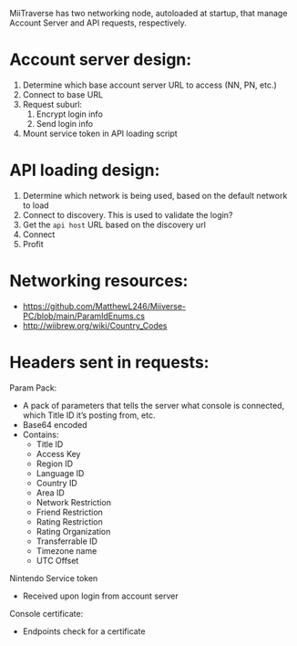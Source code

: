 MiiTraverse has two networking node, autoloaded at startup, that manage Account Server and API requests, respectively. 


# Account server design:
1. Determine which base account server URL to access (NN, PN, etc.)
2. Connect to base URL
3. Request suburl:
    1. Encrypt login info
    2. Send login info
4. Mount service token in API loading script

# API loading design: 
1. Determine which network is being used, based on the default network to load
2. Connect to discovery. This is used to validate the login?
3. Get the `api host` URL based on the discovery url
4. Connect
5. Profit

# Networking resources:
* https://github.com/MatthewL246/Miiverse-PC/blob/main/ParamIdEnums.cs
* http://wiibrew.org/wiki/Country_Codes

# Headers sent in requests:
Param Pack:
* A pack of parameters that tells the server what console is connected, which Title ID it’s posting from, etc. 
* Base64 encoded
* Contains:
    * Title ID
    * Access Key
    * Region ID
    * Language ID
    * Country ID
    * Area ID
    * Network Restriction
    * Friend Restriction
    * Rating Restriction
    * Rating Organization
    * Transferrable ID
    * Timezone name
    * UTC Offset

Nintendo Service token
* Received upon login from account server

Console certificate:
* Endpoints check for a certificate
